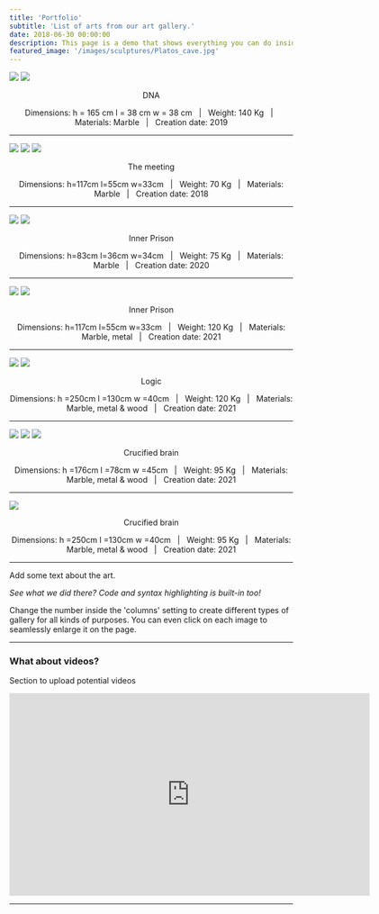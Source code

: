 ```yaml
---
title: 'Portfolio'
subtitle: 'List of arts from our art gallery.'
date: 2018-06-30 00:00:00
description: This page is a demo that shows everything you can do inside portfolio and blog posts.
featured_image: '/images/sculptures/Platos_cave.jpg'
---
```


<div class="gallery" data-columns="1">
	<img src="/images/sculptures/dna.jpg">
	<img src="/images/sculptures/DNA (2).jpg">
</div>
<p><center>DNA</center></p>
<p><center>Dimensions:  h = 165 cm     l =   38 cm     w = 38 cm &nbsp; | &nbsp;  Weight: 140 Kg &nbsp;  | &nbsp; Materials: Marble &nbsp; | &nbsp; Creation date: 2019</center></p>

---

<div class="gallery" data-columns="1">
	<img src="/images/sculptures/the_meeting_black_font.jpg">
	<img src="/images/sculptures/the meeting.jpg">
	<img src="/images/sculptures/the meeting (2).jpg">
</div>
<p><center>The meeting</center></p>
<p><center>Dimensions: h=117cm    l=55cm   w=33cm &nbsp; | &nbsp;  Weight: 70 Kg &nbsp;  | &nbsp; Materials: Marble &nbsp; | &nbsp; Creation date:  2018</center></p>

---

<div class="gallery" data-columns="1">
	<img src="/images/sculptures/inner prison  I.jpg">
	<img src="/images/sculptures/inner prison  I (2).jpg">
</div>
<p><center>Inner Prison</center></p>
<p><center>Dimensions: h=83cm     l=36cm    w=34cm &nbsp; | &nbsp;  Weight: 75 Kg &nbsp;  | &nbsp; Materials: Marble  &nbsp; | &nbsp; Creation date: 2020</center></p>

---

<div class="gallery" data-columns="1">
	<img src="/images/sculptures/inner-prison-II1_grey.jpg">
	<img src="/images/sculptures/inner-prison-II2_black.jpg">
</div>
<p><center>Inner Prison</center></p>
<p><center>Dimensions: h=117cm    l=55cm   w=33cm &nbsp; | &nbsp;  Weight: 120 Kg &nbsp;  | &nbsp; Materials: Marble, metal &nbsp; | &nbsp; Creation date:  2021</center></p>

---

<div class="gallery" data-columns="1">
	<img src="/images/sculptures/logic.jpg">
	<img src="/images/sculptures/logic1_white.jpg">
</div>
<p><center>Logic</center></p>
<p><center>Dimensions:   h =250cm     l =130cm       w =40cm &nbsp; | &nbsp;  Weight: 120 Kg &nbsp;  | &nbsp; Materials: Marble, metal & wood &nbsp; | &nbsp; Creation date: 2021</center></p>

---

<div class="gallery" data-columns="1">
	<img src="/images/sculptures/Brain 1.jpg">
	<img src="/images/sculptures/Brain 2.jpg">
	<img src="/images/sculptures/Brain 3.jpg">
</div>
<p><center>Crucified brain</center></p>
<p><center>Dimensions:    h =176cm      l =78cm       w =45cm &nbsp; | &nbsp;  Weight: 95 Kg &nbsp;  | &nbsp; Materials: Marble, metal & wood &nbsp; | &nbsp; Creation date: 2021</center></p>

---

<div class="gallery" data-columns="1">
	<img src="/images/sculptures/Platos_cave.jpg">
</div>
<p><center>Crucified brain</center></p>
<p><center>Dimensions:    h =250cm     l =130cm       w =40cm &nbsp; | &nbsp;  Weight: 95 Kg &nbsp;  | &nbsp; Materials: Marble, metal & wood &nbsp; | &nbsp; Creation date: 2021</center></p>

---

Add some text about the art.

*See what we did there? Code and syntax highlighting is built-in too!*

Change the number inside the 'columns' setting to create different types of gallery for all kinds of purposes. You can even click on each image to seamlessly enlarge it on the page.

---

### What about videos?

Section to upload potential videos 

<iframe src="https://player.vimeo.com/video/148003889" width="640" height="360" frameborder="0" allowfullscreen></iframe>

------